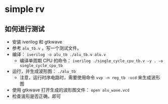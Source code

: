 # simple rv
## 如何进行测试

- 安装 iverilog 和 gtkwave
- 参考 `alu_tb.v` ，写一个测试文件。
- 编译： `iverilog -o alu_tb ./alu_tb.v alu.v`
  - 编译单周期 CPU 的命令： `iverilog ./single_cycle_cpu_tb.v -y . -o single_cycle_cpu_tb`
- 运行，并生成波形图： `./alu_tb`
  - 注意，运行时序电路时，需要使用命令 `vvp -n reg_tb -vcd` 来生成波形图
- 使用 gtkwave 打开生成的波形图文件： `open alu_wave.vcd`
- 检查波形是否正确，即可
